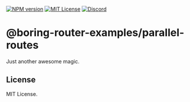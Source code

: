 [![NPM version](https://img.shields.io/npm/v/@boring-router-examples/parallel-routes?color=%23cb3837&style=flat-square)](https://www.npmjs.com/package/@boring-router-examples/parallel-routes)
[![MIT License](https://img.shields.io/badge/license-MIT-999999?style=flat-square)](./LICENSE)
[![Discord](https://img.shields.io/badge/chat-discord-5662f6?style=flat-square)](https://discord.gg/vanVrDwSkS)

# @boring-router-examples/parallel-routes

Just another awesome magic.

## License

MIT License.
